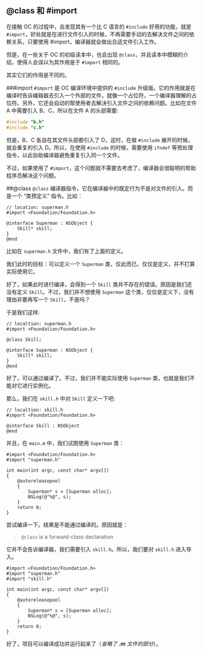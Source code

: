 <!--
{
	"tags" : ["@class", "#import"]
}
-->

## @class 和 #import
在接触 OC 的过程中，会发现其有一个比 C 语言的 `#include` 好用的功能，就是 `#import`，好处就是在进行文件引入的时候，不再需要手动的去解决文件之间的依赖关系，只要使用 #import，编译器就会做出合适文件引入工作。

但是，在一些关于 OC 的初级读本中，也会出现 `@class`，并且读本中模糊的介绍，使得人会误以为其作用是于 `#import` 相同的。

其实它们的作用是不同的。

##\#import
`#import` 是 OC 编译环境中提供的 `#include` 升级版。它的作用就是在编译时告诉编辑器去引入一个外部的文件，就像一个占位符，一个编译器理解的占位符。另外，它还会自动的帮使用者去解决引入文件之间的依赖问题。比如在文件 A 中需要引入 B、C，所以在文件 A 的头部需要:

```c
#include "b.h"
#include "c.h"
```

但是，B、C 各自在其文件头部都引入了 D，这时，在做 `#include` 展开的时候，就会重复的引入 D。所以，在使用 `#include` 的时候，需要使用 `ifndef` 等预处理指令，以此协助编译器避免重复引入同一个文件。

不过，如果使用了 `#import`，这个问题就不需要去考虑了，编译器会很聪明的帮助程序员解决这个问题。

##@class
`@class` 编译器指令，它在编译器中的既定行为不是对文件的引入。而是一个 “类预定义” 指令。比如：

```objc
// location: superman.h
#import <Foundation/Foundation.h>

@interface Superman : NSObject {
    Skill* skill;
}
@end
```

比如在 `superman.h` 文件中，我们有了上面的定义。

我们此时的目标：可以定义一个 `Superman` 类，仅此而已。仅仅是定义，并不打算实际使用它。

好了，如果此时进行编译，会得到一个 `Skill` 类并不存在的错误。原因是我们还没有定义 `Skill`。不过，我们并不想使用 `Superman` 这个类，仅仅是定义下，没有理由非要再写一个 `Skill`，不是吗？

于是我们这样:
```objc
// localtion: superman.h
#import <Foundation/Foundation.h>

@class Skill;

@interface Superman : NSObject {
    Skill* skill;
}
@end
```

好了，可以通过编译了。不过，我们并不能实际使用 `Superman` 类，也就是我们不能对它进行实例化。

那么，我们在 `skill.h` 中对 `Skill` 定义一下吧:

```objc
// localtion: skill.h
#import <Foundation/Foundation.h>

@interface Skill : NSObject
@end
```

并且，在 `main.m` 中，我们试图使用 `Superman` 类：
```objc
#import <Foundation/Foundation.h>
#import "superman.h"

int main(int argc, const char* argv[])
{
    @autoreleasepool
    {
        Superman* s = [Superman alloc];
        NSLog(@"%@", s);
    }
    return 0;
}
```

尝试编译一下。结果是不能通过编译的。原因就是：
> `@class` is a forward-class declaration

它并不会告诉编译器，我们需要引入 `skill.h`。所以，我们要对 `skill.h` 进入导入。

```objc
#import <Foundation/Foundation.h>
#import "superman.h"
#import "skill.h"

int main(int argc, const char* argv[])
{
    @autoreleasepool
    {
        Superman* s = [Superman alloc];
        NSLog(@"%@", s);
    }
    return 0;
}
```

好了，项目可以编译成功并运行起来了（*省略了 **.m** 文件的部分*）。
